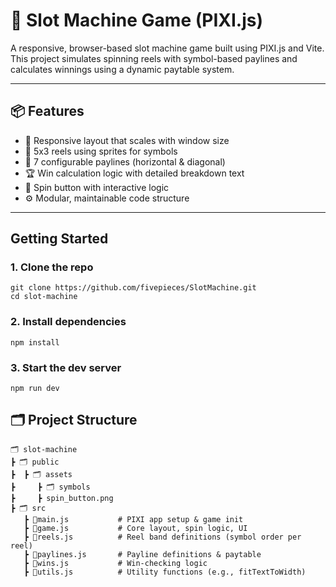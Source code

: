 # 🎰 Slot Machine Game (PIXI.js)
A responsive, browser-based slot machine game built using PIXI.js and Vite. This project simulates spinning reels with symbol-based paylines and calculates winnings using a dynamic paytable system.

---

## 📦 Features
- 🎨 Responsive layout that scales with window size
- 🧩 5x3 reels using sprites for symbols
- 💸 7 configurable paylines (horizontal & diagonal)
- 🏆 Win calculation logic with detailed breakdown text
- 🎯 Spin button with interactive logic
- ⚙️ Modular, maintainable code structure

---

## Getting Started

### 1. Clone the repo

```
git clone https://github.com/fivepieces/SlotMachine.git
cd slot-machine
```
### 2. Install dependencies
```
npm install
```
### 3. Start the dev server
```
npm run dev
```
## 🗂️ Project Structure
```
🗂️ slot-machine
┣ 🗂️ public
┣  ┣ 🗂️ assets
┣     ┣ 🗂️ symbols
┣     ┣ spin_button.png
┣ 🗂️ src
   ┣ 📜main.js           # PIXI app setup & game init
   ┣ 📜game.js           # Core layout, spin logic, UI
   ┣ 📜reels.js          # Reel band definitions (symbol order per reel)
   ┣ 📜paylines.js       # Payline definitions & paytable
   ┣ 📜wins.js           # Win-checking logic
   ┣ 📜utils.js          # Utility functions (e.g., fitTextToWidth)
